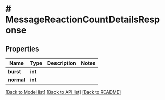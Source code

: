 # # MessageReactionCountDetailsResponse

## Properties

Name | Type | Description | Notes
------------ | ------------- | ------------- | -------------
**burst** | **int** |  |
**normal** | **int** |  |

[[Back to Model list]](../../README.md#models) [[Back to API list]](../../README.md#endpoints) [[Back to README]](../../README.md)
